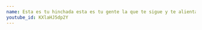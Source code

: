 ```yaml
---
name: Esta es tu hinchada esta es tu gente la que te sigue y te alienta siempre
youtube_id: KXlaHJ5dp2Y
---
```

